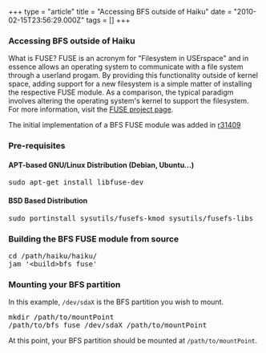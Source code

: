 +++
type = "article"
title = "Accessing BFS outside of Haiku"
date = "2010-02-15T23:56:29.000Z"
tags = []
+++

<h3>Accessing BFS outside of Haiku</h3>
What is FUSE? FUSE is an acronym for "Filesystem in USErspace" and in essence 
allows an operating system to communicate with a file system through a 
userland progam. By providing this functionality outside of kernel space, 
adding support for a new filesystem is a simple matter of installing the 
respective FUSE module. As a comparison, the typical paradigm involves 
altering the operating system's kernel to support the filesystem. 
For more information, visit the <a href="https://github.com/libfuse/libfuse">FUSE project page</a>.

The initial implementation of a BFS FUSE module was added in 
<a href="https://dev.haiku-os.org/changeset/31409">r31409</a>

<h3>Pre-requisites</h3>
<a name="linux"></a>
<a name="linux_apt"></a>
<h4>APT-based GNU/Linux Distribution (Debian, Ubuntu...)</h4>
<pre class="terminal">sudo apt-get install libfuse-dev</pre>

<a name="bsd"></a>
<h4>BSD Based Distribution</h4>
<pre class="terminal">sudo portinstall sysutils/fusefs-kmod sysutils/fusefs-libs</pre>

<h3>Building the BFS FUSE module from source</h3>
<pre class="terminal">cd /path/haiku/haiku/
jam '&lt;build&gt;bfs_fuse'</pre>

<h3>Mounting your BFS partition</h3>

In this example, ```/dev/sdaX``` is the BFS partition you wish to mount.
<pre class="terminal">
mkdir /path/to/mountPoint
/path/to/bfs_fuse /dev/sdaX /path/to/mountPoint
</pre>

At this point, your BFS partition should be mounted at ```/path/to/mountPoint```.

